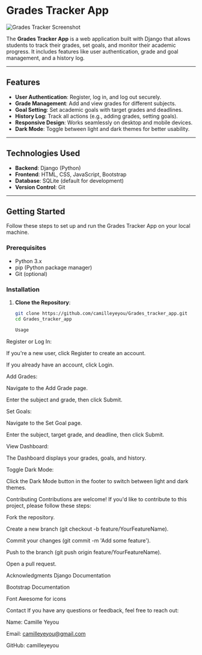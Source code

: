 # Grades Tracker App

![Grades Tracker Screenshot](screenshot.png) <!-- Add a screenshot if available -->

The **Grades Tracker App** is a web application built with Django that allows students to track their grades, set goals, and monitor their academic progress. It includes features like user authentication, grade and goal management, and a history log.

---

## Features

- **User Authentication**: Register, log in, and log out securely.
- **Grade Management**: Add and view grades for different subjects.
- **Goal Setting**: Set academic goals with target grades and deadlines.
- **History Log**: Track all actions (e.g., adding grades, setting goals).
- **Responsive Design**: Works seamlessly on desktop and mobile devices.
- **Dark Mode**: Toggle between light and dark themes for better usability.

---

## Technologies Used

- **Backend**: Django (Python)
- **Frontend**: HTML, CSS, JavaScript, Bootstrap
- **Database**: SQLite (default for development)
- **Version Control**: Git

---

## Getting Started

Follow these steps to set up and run the Grades Tracker App on your local machine.

### Prerequisites

- Python 3.x
- pip (Python package manager)
- Git (optional)

### Installation

1. **Clone the Repository**:
   ```bash
   git clone https://github.com/camilleyeyou/Grades_tracker_app.git
   cd Grades_tracker_app

   Usage
Register or Log In:

If you're a new user, click Register to create an account.

If you already have an account, click Login.

Add Grades:

Navigate to the Add Grade page.

Enter the subject and grade, then click Submit.

Set Goals:

Navigate to the Set Goal page.

Enter the subject, target grade, and deadline, then click Submit.

View Dashboard:

The Dashboard displays your grades, goals, and history.

Toggle Dark Mode:

Click the Dark Mode button in the footer to switch between light and dark themes.

Contributing
Contributions are welcome! If you'd like to contribute to this project, please follow these steps:

Fork the repository.

Create a new branch (git checkout -b feature/YourFeatureName).

Commit your changes (git commit -m 'Add some feature').

Push to the branch (git push origin feature/YourFeatureName).

Open a pull request.

Acknowledgments
Django Documentation

Bootstrap Documentation

Font Awesome for icons

Contact
If you have any questions or feedback, feel free to reach out:

Name: Camille Yeyou

Email: camilleyeyou@gmail.com

GitHub: camilleyeyou





